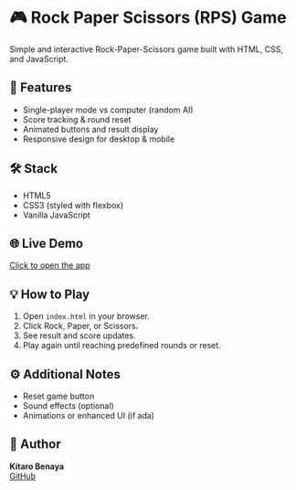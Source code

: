 # 🎮 Rock Paper Scissors (RPS) Game

Simple and interactive Rock-Paper-Scissors game built with HTML, CSS, and JavaScript.

## 🚀 Features
- Single-player mode vs computer (random AI)
- Score tracking & round reset
- Animated buttons and result display
- Responsive design for desktop & mobile

## 🛠️ Stack
- HTML5
- CSS3 (styled with flexbox)
- Vanilla JavaScript

## 🌐 Live Demo

[Click to open the app](https://kitarobenaya.github.io/RPSgame/)

## 💡 How to Play
1. Open `index.html` in your browser.
2. Click Rock, Paper, or Scissors.
3. See result and score updates.
4. Play again until reaching predefined rounds or reset.

## ⚙️ Additional Notes
- Reset game button
- Sound effects (optional)
- Animations or enhanced UI (if ada)

## 👤 Author
**Kitaro Benaya**  
[GitHub](https://github.com/kitarobenaya)

